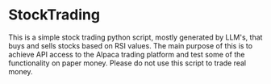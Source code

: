 # StockTrading

This is a simple stock trading python script, mostly generated by LLM's, that buys and sells stocks based on RSI values. The main purpose of this is to achieve API access to the Alpaca trading platform and test some of the functionality on paper money. Please do not use this script to trade real money.
